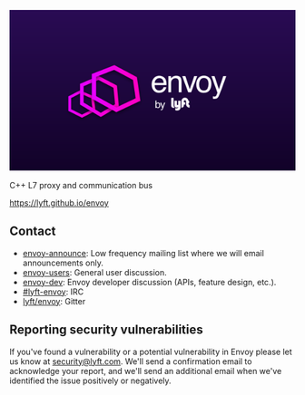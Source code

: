 ![Envoy Logo](docs/envoy-logo-bg.png)

C++ L7 proxy and communication bus

https://lyft.github.io/envoy

## Contact

* [envoy-announce](https://groups.google.com/forum/#!forum/envoy-announce): Low frequency mailing
  list where we will email announcements only.
* [envoy-users](https://groups.google.com/forum/#!forum/envoy-users): General user discussion.
* [envoy-dev](https://groups.google.com/forum/#!forum/envoy-dev): Envoy developer discussion (APIs,
  feature design, etc.).
* [#lyft-envoy](http://webchat.freenode.net/?channels=lyft-envoy): IRC
* [lyft/envoy](https://gitter.im/lyft/envoy): Gitter

## Reporting security vulnerabilities

If you've found a vulnerability or a potential vulnerability in Envoy please let us know at
security@lyft.com. We'll send a confirmation email to acknowledge your report, and we'll send an
additional email when we've identified the issue positively or negatively.


